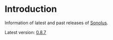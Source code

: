 # Introduction

Information of latest and past releases of [Sonolus](https://sonolus.com).

Latest version: [0.8.7](./versions/0.8.7.md)
